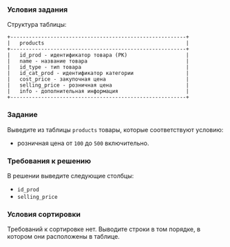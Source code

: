 ### Условия задания

Структура таблицы:

```
+---------------------------------------------------------+
|   products                                              |
+---------------------------------------------------------+
|   id_prod - идентификатор товара (PK)                   |
|   name - название товара                                |
|   id_type - тип товара                                  |
|   id_cat_prod - идентификатор категории                 |
|   cost_price - закупочная цена                          |
|   selling_price - розничная цена                        |
|   info - дополнительная информация                      |
+---------------------------------------------------------+
```

### Задание

Выведите из таблицы `products` товары, которые соответствуют условию:
+ розничная цена от `100` до `500` включительно.


### Требования к решению

В решении выведите следующие столбцы:
+ `id_prod`
+ `selling_price`


### Условия сортировки

Требований к сортировке нет. Выводите строки в том порядке, в котором они расположены в таблице.
